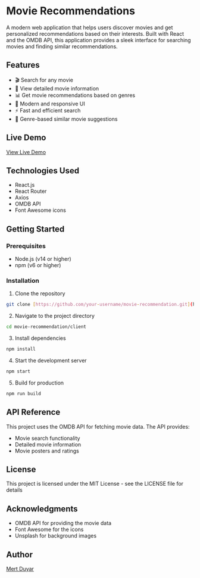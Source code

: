 # Movie Recommendations

A modern web application that helps users discover movies and get personalized recommendations based on their interests. Built with React and the OMDB API, this application provides a sleek interface for searching movies and finding similar recommendations.

## Features

- 🎬 Search for any movie
- 🌟 View detailed movie information
- 📊 Get movie recommendations based on genres
- 💫 Modern and responsive UI
- ⚡ Fast and efficient search
- 🎯 Genre-based similar movie suggestions

## Live Demo

[View Live Demo](https://candid-puffpuff-095bc9.netlify.app/)

## Technologies Used

- React.js
- React Router
- Axios
- OMDB API
- Font Awesome icons

## Getting Started

### Prerequisites

- Node.js (v14 or higher)
- npm (v6 or higher)

### Installation

1. Clone the repository

```bash
git clone [https://github.com/your-username/movie-recommendation.git](https://github.com/iMertt/movie-recommendation.git)
```

2. Navigate to the project directory

```bash
cd movie-recommendation/client
```

3. Install dependencies

```bash
npm install
```

4. Start the development server

```bash
npm start
```

5. Build for production

```bash
npm run build
```

## API Reference

This project uses the OMDB API for fetching movie data. The API provides:

- Movie search functionality
- Detailed movie information
- Movie posters and ratings

## License

This project is licensed under the MIT License - see the LICENSE file for details

## Acknowledgments

- OMDB API for providing the movie data
- Font Awesome for the icons
- Unsplash for background images

## Author

[Mert Duyar](https://github.com/iMertt)
